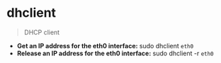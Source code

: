 # dhclient
> DHCP client
- **Get an IP address for the eth0 interface:**
sudo dhclient `eth0`
- **Release an IP address for the eth0 interface:**
sudo dhclient -r `eth0`
